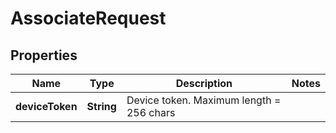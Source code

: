 
# AssociateRequest

## Properties
Name | Type | Description | Notes
------------ | ------------- | ------------- | -------------
**deviceToken** | **String** | Device token. Maximum length &#x3D; 256 chars | 



